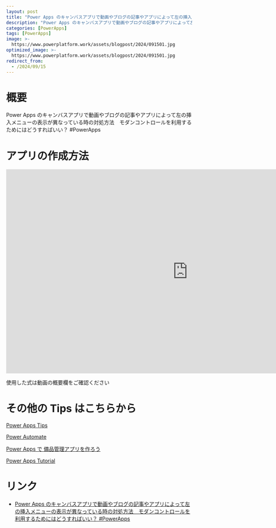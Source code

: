 ```yaml
---
layout: post
title: "Power Apps のキャンバスアプリで動画やブログの記事やアプリによって左の挿入メニューの表示が異なっている時の対処方法　モダンコントロールを利用するためにはどうすればいい？ #PowerApps"
description: "Power Apps のキャンバスアプリで動画やブログの記事やアプリによって左の挿入メニューの表示が異なっている時の対処方法　モダンコントロールを利用するためにはどうすればいい？ #PowerAppsを動画で分かりやすく解説"
categories: [PowerApps]
tags: [PowerApps]
image: >-
  https://www.powerplatform.work/assets/blogpost/2024/091501.jpg
optimized_image: >-
  https://www.powerplatform.work/assets/blogpost/2024/091501.jpg
redirect_from:
  - /2024/09/15
---
```



#  概要

Power Apps のキャンバスアプリで動画やブログの記事やアプリによって左の挿入メニューの表示が異なっている時の対処方法　モダンコントロールを利用するためにはどうすればいい？ #PowerApps


# アプリの作成方法

<iframe width="983" height="553" src="https://www.youtube.com/embed/_atnZrSRsqk" title="YouTube video player" frameborder="0" allow="accelerometer; autoplay; clipboard-write; encrypted-media; gyroscope; picture-in-picture" allowfullscreen></iframe>


使用した式は動画の概要欄をご確認ください


# その他の Tips はこちらから

[Power Apps Tips](https://www.youtube.com/watch?v=VrAQf3JQ7yM&list=PLVhFi1fb3DqakSLVMn22DDcySXh9jtzi- )


[Power Automate](https://www.youtube.com/watch?v=-YnJYT0ASEM&list=PLVhFi1fb3Dqbzic6GieqnLFgD3aTj-eHA)


[Power Apps で 備品管理アプリを作ろう](https://www.youtube.com/playlist?list=PLVhFi1fb3DqZM3HKb8Hea6XEL96990Fyn)


[Power Apps Tutorial](https://www.youtube.com/playlist?list=PLVhFi1fb3DqalxpL974VvAJvV4iWoSbe_)


# リンク


- [Power Apps のキャンバスアプリで動画やブログの記事やアプリによって左の挿入メニューの表示が異なっている時の対処方法　モダンコントロールを利用するためにはどうすればいい？ #PowerApps](https://www.youtube.com/watch?v=_atnZrSRsqk)

